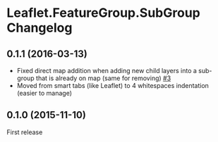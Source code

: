# Leaflet.FeatureGroup.SubGroup Changelog


## 0.1.1 (2016-03-13)

- Fixed direct map addition when adding new child layers into a sub-group that is already on map (same for removing) [#3](https://github.com/ghybs/Leaflet.FeatureGroup.SubGroup/issues/3)
- Moved from smart tabs (like Leaflet) to 4 whitespaces indentation (easier to manage)


## 0.1.0 (2015-11-10)

First release
